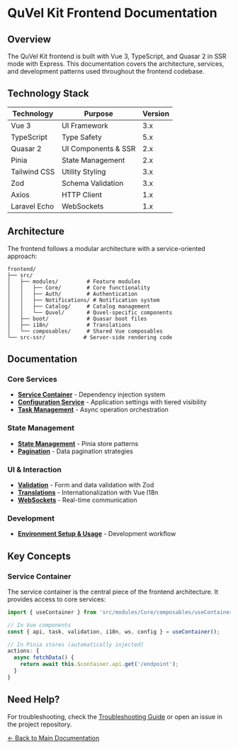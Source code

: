 # QuVel Kit Frontend Documentation

## Overview

The QuVel Kit frontend is built with Vue 3, TypeScript, and Quasar 2 in SSR mode with Express. This documentation covers the architecture, services, and development patterns used throughout the frontend codebase.

## Technology Stack

| Technology | Purpose | Version |
|------------|---------|--------|
| Vue 3 | UI Framework | 3.x |
| TypeScript | Type Safety | 5.x |
| Quasar 2 | UI Components & SSR | 2.x |
| Pinia | State Management | 2.x |
| Tailwind CSS | Utility Styling | 3.x |
| Zod | Schema Validation | 3.x |
| Axios | HTTP Client | 1.x |
| Laravel Echo | WebSockets | 1.x |

## Architecture

The frontend follows a modular architecture with a service-oriented approach:

```text
frontend/
├── src/
│   ├── modules/         # Feature modules
│   │   ├── Core/        # Core functionality
│   │   ├── Auth/        # Authentication
│   │   ├── Notifications/ # Notification system
│   │   ├── Catalog/     # Catalog management
│   │   └── Quvel/       # Quvel-specific components
│   ├── boot/            # Quasar boot files
│   ├── i18n/            # Translations
│   └── composables/     # Shared Vue composables
└── src-ssr/            # Server-side rendering code
```

## Documentation

### Core Services

- **[Service Container](./frontend-service-container.md)** - Dependency injection system
- **[Configuration Service](./frontend-config-service.md)** - Application settings with tiered visibility
- **[Task Management](./frontend-task-management.md)** - Async operation orchestration

### State Management

- **[State Management](./frontend-state-management.md)** - Pinia store patterns
- **[Pagination](./frontend-pagination.md)** - Data pagination strategies

### UI & Interaction

- **[Validation](./frontend-validation.md)** - Form and data validation with Zod
- **[Translations](./frontend-translations.md)** - Internationalization with Vue I18n
- **[WebSockets](./frontend-websockets.md)** - Real-time communication

### Development

- **[Environment Setup & Usage](./frontend-usage.md)** - Development workflow

## Key Concepts

### Service Container

The service container is the central piece of the frontend architecture. It provides access to core services:

```ts
import { useContainer } from 'src/modules/Core/composables/useContainer';

// In Vue components
const { api, task, validation, i18n, ws, config } = useContainer();

// In Pinia stores (automatically injected)
actions: {
  async fetchData() {
    return await this.$container.api.get('/endpoint');
  }
}
```

## Need Help?

For troubleshooting, check the [Troubleshooting Guide](../troubleshooting.md) or open an issue in the project repository.

[← Back to Main Documentation](../README.md)
